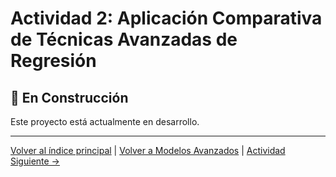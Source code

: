 # Actividad 2: Aplicación Comparativa de Técnicas Avanzadas de Regresión

## 🚧 En Construcción

Este proyecto está actualmente en desarrollo.

---

[Volver al índice principal](../../README.md) | [Volver a Modelos Avanzados](../README.md) | [Actividad Siguiente →](../Actividad_3_Boosting_Bagging/README.md)
